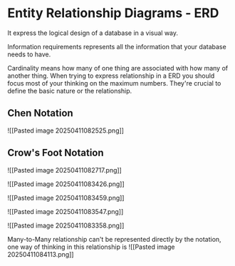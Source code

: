 # Entity Relationship Diagrams - ERD
It express the logical design of a database in a visual way.

Information requirements represents all the information that your database needs to have.

Cardinality means how many of one thing are associated with how many of another thing.
When trying to express relationship in a ERD you should focus most of your thinking on the maximum numbers. They're crucial to define the basic nature or the relationship.
## Chen Notation
![[Pasted image 20250411082525.png]]
## Crow's Foot Notation
![[Pasted image 20250411082717.png]]

![[Pasted image 20250411083426.png]]

![[Pasted image 20250411083459.png]]

![[Pasted image 20250411083547.png]]

![[Pasted image 20250411083358.png]]

Many-to-Many relationship can't be represented directly by the notation, one way of thinking in this relationship is
![[Pasted image 20250411084113.png]]